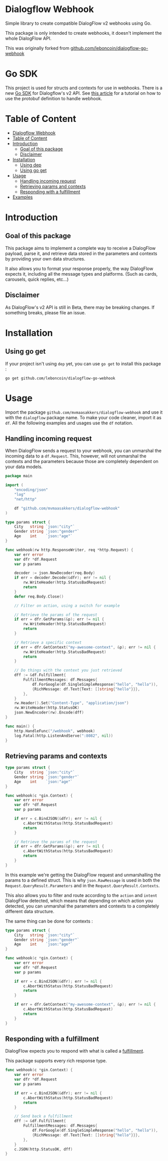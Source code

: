 # Dialogflow Webhook

Simple library to create compatible DialogFlow v2 webhooks using Go.

This package is only intended to create webhooks, it doesn't implement the whole 
DialogFlow API.

This was originally forked from [github.com/leboncoin/dialogflow-go-webhook]()

# Go SDK

This project is used for structs and contexts for use in webhooks. There is a new [Go SDK](https://github.com/GoogleCloudPlatform/google-cloud-go/tree/master/dialogflow/apiv2) for Dialogflow's v2 API. See [this article](https://medium.com/leboncoin-engineering-blog/dialogflow-webhook-golang-and-protobuf-6269269f17f6) for a tutorial on how to use the protobuf definition to handle webhook.

# Table of Content

<!-- TOC -->

- [Dialogflow Webhook](#dialogflow-webhook)
- [Table of Content](#table-of-content)
- [Introduction](#introduction)
    - [Goal of this package](#goal-of-this-package)
    - [Disclaimer](#disclaimer)
- [Installation](#installation)
    - [Using dep](#using-dep)
    - [Using go get](#using-go-get)
- [Usage](#usage)
    - [Handling incoming request](#handling-incoming-request)
    - [Retrieving params and contexts](#retrieving-params-and-contexts)
    - [Responding with a fulfillment](#responding-with-a-fulfillment)
- [Examples](#examples)

<!-- /TOC -->

# Introduction

## Goal of this package

This package aims to implement a complete way to receive a DialogFlow payload,
parse it, and retrieve data stored in the parameters and contexts by providing
your own data structures. 

It also allows you to format your response properly, the way DialogFlow expects
it, including all the message types and platforms. (Such as cards, carousels,
quick replies, etc…)

## Disclaimer

As DialogFlow's v2 API is still in Beta, there may be breaking changes. If 
something breaks, please file an issue.

# Installation

## Using go get

If your project isn't using `dep` yet, you can use `go get` to install this
package :

`go get github.com/leboncoin/dialogflow-go-webhook`

# Usage

Import the package `github.com/mvmaasakkers/dialogflow-webhook` and use it with
the `dialogflow` package name. To make your code cleaner, import it as `df`.
All the following examples and usages use the `df` notation.

## Handling incoming request

When DialogFlow sends a request to your webhook, you can unmarshal the incoming
data to a `df.Request`. This, however, will not unmarshal the contexts and the
parameters because those are completely dependent on your data models.

```go
package main

import (
	"encoding/json"
	"log"
	"net/http"

	df "github.com/mvmaasakkers/dialogflow-webhook"
)

type params struct {
	City   string `json:"city"`
	Gender string `json:"gender"`
	Age    int    `json:"age"`
}

func webhook(rw http.ResponseWriter, req *http.Request) {
	var err error
	var dfr *df.Request
	var p params

	decoder := json.NewDecoder(req.Body)
	if err = decoder.Decode(&dfr); err != nil {
		rw.WriteHeader(http.StatusBadRequest)
		return
	}
	defer req.Body.Close()

	// Filter on action, using a switch for example

	// Retrieve the params of the request
	if err = dfr.GetParams(&p); err != nil {
		rw.WriteHeader(http.StatusBadRequest)
		return
	}

	// Retrieve a specific context
	if err = dfr.GetContext("my-awesome-context", &p); err != nil {
		rw.WriteHeader(http.StatusBadRequest)
		return
	}

	// Do things with the context you just retrieved
	dff := &df.Fulfillment{
		FulfillmentMessages: df.Messages{
			df.ForGoogle(df.SingleSimpleResponse("hello", "hello")),
			{RichMessage: df.Text{Text: []string{"hello"}}},
		},
	}
	rw.Header().Set("Content-Type", "application/json")
	rw.WriteHeader(http.StatusOK)
	json.NewEncoder(rw).Encode(dff)
}

func main() {
	http.HandleFunc("/webhook", webhook)
	log.Fatal(http.ListenAndServe(":8082", nil))
}

```

## Retrieving params and contexts

```go
type params struct {
	City   string `json:"city"`
	Gender string `json:"gender"`
	Age    int    `json:"age"`
}

func webhook(c *gin.Context) {
	var err error
	var dfr *df.Request
	var p params

	if err = c.BindJSON(&dfr); err != nil {
		c.AbortWithStatus(http.StatusBadRequest)
		return
	}

	// Retrieve the params of the request
	if err = dfr.GetParams(&p); err != nil {
		c.AbortWithStatus(http.StatusBadRequest)
		return
	}
}
```

In this example we're getting the DialogFlow request and unmarshalling the
params to a defined struct. This is why `json.RawMessage` is used in both the 
`Request.QueryResult.Parameters` and in the `Request.QueryResult.Contexts`.

This also allows you to filter and route according to the `action` and `intent`
DialogFlow detected, which means that depending on which action you detected,
you can unmarshal the parameters and contexts to a completely different data
structure.

The same thing can be done for contexts :

```go
type params struct {
	City   string `json:"city"`
	Gender string `json:"gender"`
	Age    int    `json:"age"`
}

func webhook(c *gin.Context) {
	var err error
	var dfr *df.Request
	var p params

	if err = c.BindJSON(&dfr); err != nil {
		c.AbortWithStatus(http.StatusBadRequest)
		return
	}

	if err = dfr.GetContext("my-awesome-context", &p); err != nil {
		c.AbortWithStatus(http.StatusBadRequest)
		return
	}
}
```

## Responding with a fulfillment

DialogFlow expects you to respond with what is called a [fulfillment](https://dialogflow.com/docs/reference/api-v2/rest/v2beta1/WebhookResponse).

This package supports every rich response type.

```go
func webhook(c *gin.Context) {
	var err error
	var dfr *df.Request
	var p params

	if err = c.BindJSON(&dfr); err != nil {
		c.AbortWithStatus(http.StatusBadRequest)
		return
	}

	// Send back a fulfillment
	dff := &df.Fulfillment{
		FulfillmentMessages: df.Messages{
			df.ForGoogle(df.SingleSimpleResponse("hello", "hello")),
			{RichMessage: df.Text{Text: []string{"hello"}}},
		},
	}
	c.JSON(http.StatusOK, dff)
}
```

